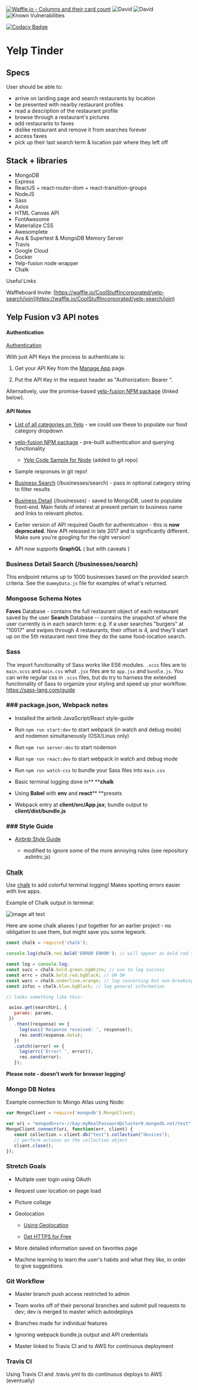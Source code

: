 [![Waffle.io - Columns and their card count](https://badge.waffle.io/CoolStuffIncorporated/yelp-search.png?columns=all)](https://waffle.io/CoolStuffIncorporated/yelp-search?utm_source=badge)
![David](https://img.shields.io/david/chufnagel/yinder.svg)
![David](https://img.shields.io/david/dev/chufnagel/yinder.svg)
![Known Vulnerabilities](https://snyk.io/test/github/chufnagel/yinder/badge.svg?targetFile=package.json)

[![Codacy Badge](https://api.codacy.com/project/badge/Grade/df3342ccd974457d934027824eea3dcb)](https://www.codacy.com/app/chufnagel/yinder?utm_source=gitlab.com&amp;utm_medium=referral&amp;utm_content=chufnagel/yinder&amp;utm_campaign=Badge_Grade)


# Yelp Tinder

## Specs
User should be able to:
- arrive on landing page and search restaurants by location
- be presented with nearby restaurant profiles
- read a description of the restaurant profile
- browse through a restaurant's pictures
- add restaurants to faves
- dislike restaurant and remove it from searches forever
- access faves
- pick up their last search term & location pair where they left off

## Stack + libraries
- MongoDB
- Express
- ReactJS + react-router-dom + react-transition-groups
- NodeJS
- Sass
- Axios
- HTML Canvas API
- FontAwesome
- Materialize CSS
- Awesomplete
- Ava & Supertest & MongoDB Memory Server
- Travis
- Google Cloud
- Docker
- Yelp-fusion node wrapper
- Chalk

Useful Links

Waffleboard Invite: [https://waffle.io/CoolStuffIncorporated/yelp-search/join](https://waffle.io/CoolStuffIncorporated/yelp-search/join)

## Yelp Fusion v3 API notes

#### Authentication

[Authentication](https://www.yelp.com/developers/documentation/v3/authentication#where-is-my-client-secret-going)

With just API Keys the process to authenticate is:

1. Get your API Key from the [Manage App](https://www.yelp.com/developers/v3/manage_app) page.

2. Put the API Key in the request header as "Authorization: Bearer <YOUR API KEY>".

Alternatively, use the promise-based [yelp-fusion NPM package](https://www.npmjs.com/package/yelp-fusion) (linked below).

#### API Notes

* [List of all categories on Yelp](https://www.yelp.com/developers/documentation/v3/all_category_list)  - we could use these to populate our food category dropdown

* [yelp-fusion NPM package](https://www.npmjs.com/package/yelp-fusion) - pre-built authentication and querying functionality

    * [Yelp Code Sample for Node](https://github.com/Yelp/yelp-fusion/tree/master/fusion/node) (added to git repo)

* Sample responses in git repo!

* [Business Search](https://www.yelp.com/developers/documentation/v3/business_search) (/businesses/search) - pass in optional category string to filter results

* [Business Detail](https://www.yelp.com/developers/documentation/v3/business) (/businesses) - saved to MongoDB, used to populate front-end. Main fields of interest at present pertain to business name and links to relevant photos.

* Earlier version of API required Oauth for authentication - this is **now deprecated**. New API released in late 2017 and is significantly different. Make sure you’re googling for the right version!

* API now supports **GraphQL** ( but with caveats )

### Business Detail Search (/businesses/search)

This endpoint returns up to 1000 businesses based on the provided search criteria.
See the `dummyData.js` file for examples of what's returned.

### Mongoose Schema Notes

**Faves** Database - contains the full restaurant object of each restaurant saved by the user
**Search** Database -- contains the snapshot of where the user currently is in each search term:
e.g. if a user searches "burgers" at "10017" and swipes through 4 restaurants, their offset is 4, and they'll start up on the 5th restaurant next time they do the same food-location search.

### Sass
The import functionality of Sass works like ES6 modules. `.scss` files are to `main.scss` and `main.css` what `.jsx` files are to `app.jsx` and `bundle.js`. You can write regular css in `.scss` files, but do try to harness the extended functionality of Sass to organize your styling and speed up your workflow: https://sass-lang.com/guide

### **### package.json, Webpack notes**

* Installed the airbnb JavaScript/React style-guide

* Run `npm run start:dev` to start webpack (in watch and debug mode) and nodemon simultaneously (OSX/Linux only)

* Run `npm run server:dev` to start nodemon

* Run `npm run react:dev` to start webpack in watch and debug mode

* Run `npm run watch-css` to bundle your Sass files into `main.css`

* Basic terminal logging done in** ****chalk**

* Using **Babel** with **env** and **react**** **presets

* Webpack entry at **client/src/App.jsx**; bundle output to **client/dist/bundle.js**

### **### Style Guide**

* [Airbnb Style Guide](https://www.npmjs.com/package/eslint-config-airbnb)

    * modified to ignore some of the more annoying rules (see repository .eslintrc.js)

### [Chalk](https://github.com/chalk/chalk)

Use [chalk](https://github.com/chalk/chalk) to add colorful terminal logging! Makes spotting errors easier with live apps.

Example of Chalk output in terminal:

![image alt text](image_0.png)

Here are some chalk aliases I put together for an earlier project - no obligation to use them, but might save you some legwork.

```javascript
const chalk = require('chalk');

console.log(chalk.red.bold('ERROR ERROR'); // will appear as bold red text in Terminal/in Heroku logs/etc.

const log = console.log;
const succ = chalk.bold.green.bgWhite; // use to log success
const errc = chalk.bold.red.bgBlack; // UH OH
const warc = chalk.underline.orange; // log concerning but non-breaking
const infoc = chalk.blue.bgBlack; // log general information

// looks something like this:

 axios.get(searchUri, {
   params: params,
 })
   .then((response) => {
     log(succ('Response received: ', response));
     res.send(response.data);
   })
   .catch((error) => {
     log(errc('Error! ', error));
     res.send(error);
   });
```

**Please note - doesn’t work for browser logging!**

### Mongo DB Notes

Example connection to Mongo Atlas using Node:

```javascript
var MongoClient = require('mongodb').MongoClient;

var uri = "mongodb+srv://kay:myRealPassword@cluster0.mongodb.net/test";
MongoClient.connect(uri, function(err, client) {
   const collection = client.db("test").collection("devices");
   // perform actions on the collection object
   client.close();
});
```

### Stretch Goals

* Multiple user login using OAuth

* Request user location on page load

* Picture collage

* Geolocation

    * [Using Geolocation](https://developer.mozilla.org/en-US/docs/Web/API/Geolocation/Using_geolocation)

    * [Get HTTPS for Free](https://gethttpsforfree.com)

* More detailed information saved on favorites page

* Machine learning to learn the user's habits and what they like, in order to give suggestions

### Git Workflow

* Master branch push access restricted to admin

* Team works off of their personal branches and submit pull requests to dev; dev is merged to master which autodeploys

* Branches made for individual features

* Ignoring webpack bundle.js output and API credentials

* Master linked to Travis CI and to AWS for continuous deployment

### Travis CI

Using Travis CI and .travis.yml to do continuous deploys to AWS (eventually)
